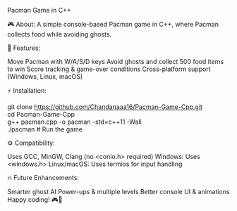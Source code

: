 Pacman Game in C++

🎮 About:
A simple console-based Pacman game in C++, where Pacman collects food while avoiding ghosts.

🚀 Features:

Move Pacman with W/A/S/D keys
Avoid ghosts and collect 500 food items to win
Score tracking & game-over conditions
Cross-platform support (Windows, Linux, macOS)

⚡ Installation:

git clone https://github.com/Chandanaaa16/Pacman-Game-Cpp.git  
cd Pacman-Game-Cpp  
g++ pacman.cpp -o pacman -std=c++11 -Wall  
./pacman  # Run the game  

⚙️ Compatibility:

Uses GCC, MinGW, Clang (no <conio.h> required)
Windows: Uses <windows.h>
Linux/macOS: Uses termios for input handling


🔥 Future Enhancements:

Smarter ghost AI
Power-ups & multiple levels
Better console UI & animations
Happy coding! 🎮🚀
